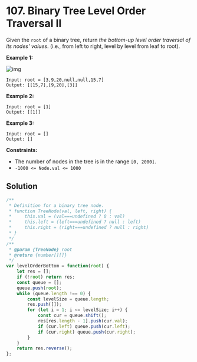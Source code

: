 # 107. Binary Tree Level Order Traversal II

Given the `root` of a binary tree, return *the bottom-up level order traversal of its nodes' values*. (i.e., from left to right, level by level from leaf to root).

 

**Example 1:**

![img](https://assets.leetcode.com/uploads/2021/02/19/tree1.jpg)

```
Input: root = [3,9,20,null,null,15,7]
Output: [[15,7],[9,20],[3]]
```

**Example 2:**

```
Input: root = [1]
Output: [[1]]
```

**Example 3:**

```
Input: root = []
Output: []
```

 

**Constraints:**

- The number of nodes in the tree is in the range `[0, 2000]`.
- `-1000 <= Node.val <= 1000`

## Solution

```js
/**
 * Definition for a binary tree node.
 * function TreeNode(val, left, right) {
 *     this.val = (val===undefined ? 0 : val)
 *     this.left = (left===undefined ? null : left)
 *     this.right = (right===undefined ? null : right)
 * }
 */
/**
 * @param {TreeNode} root
 * @return {number[][]}
 */
var levelOrderBottom = function(root) {
    let res = [];
    if (!root) return res;
    const queue = [];
    queue.push(root);
    while (queue.length !== 0) {
        const levelSize = queue.length;
        res.push([]);
        for (let i = 1; i <= levelSize; i++) {
            const cur = queue.shift();
            res[res.length - 1].push(cur.val);
            if (cur.left) queue.push(cur.left);
            if (cur.right) queue.push(cur.right);
        }
    }
    return res.reverse();
};
```

